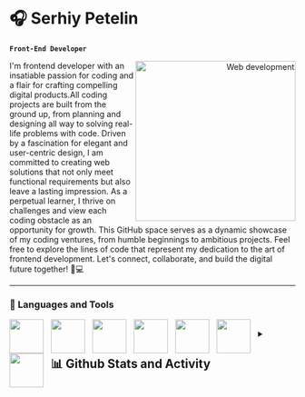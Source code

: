 # :headphones: Serhiy Petelin
**`Front-End Developer`**

<div align="right">
  <img src="https://i.pinimg.com/564x/8d/64/40/8d6440327a2996b8661f7c7b08c9b88f.jpg" align="right" height="282" width="282" alt="Web development">
</div>

I'm frontend developer with an insatiable passion for coding and a flair for crafting compelling digital products.All coding projects are built from the ground up, from planning and designing all way to solving real-life problems with code. Driven by a fascination for elegant and user-centric design, I am committed to creating web solutions that not only meet functional requirements but also leave a lasting impression. As a perpetual learner, I thrive on challenges and view each coding obstacle as an opportunity for growth. This GitHub space serves as a dynamic showcase of my coding ventures, from humble beginnings to ambitious projects. Feel free to explore the lines of code that represent my dedication to the art of frontend development. Let's connect, collaborate, and build the digital future together! 🚀💻
<br/>

---
### :hammer: Languages and Tools

 <!-- GitHub Tools and Languages Icons - https://github.com/marwin1991/profile-technology-icons/blob/main/README.md -->

<img align="left" alt="" width="60px" style="padding-right:10px" src="https://user-images.githubusercontent.com/25181517/192108372-f71d70ac-7ae6-4c0d-8395-51d8870c2ef0.png">
<img align="left" alt="" width="60px" style="padding-right:10px" src="https://user-images.githubusercontent.com/25181517/192158954-f88b5814-d510-4564-b285-dff7d6400dad.png">
<img align="left" alt="" width="60px" style="padding-right:10px" src="https://user-images.githubusercontent.com/25181517/183898674-75a4a1b1-f960-4ea9-abcb-637170a00a75.png">
<img align="left" alt="" width="60px" style="padding-right:10px" src="https://user-images.githubusercontent.com/25181517/192158956-48192682-23d5-4bfc-9dfb-6511ade346bc.png">
<img align="left" alt="" width="60px" style="padding-right:10px" src="https://user-images.githubusercontent.com/25181517/183898054-b3d693d4-dafb-4808-a509-bab54cf5de34.png">
<img align="left" alt="" width="60px" style="padding-right:10px" src="https://user-images.githubusercontent.com/25181517/117447155-6a868a00-af3d-11eb-9cfe-245df15c9f3f.png">
<img align="left" alt="" width="60px" style="padding-right:10px" src="https://user-images.githubusercontent.com/25181517/183897015-94a058a6-b86e-4e42-a37f-bf92061753e5.png">

<br/>

<details> 
  <summary><h2>📊 Github Stats and Activity</h2></summary>

  <h3>🔥 Streak Stats</h3>

  <!-- GitHub Readme Streak Stats - https://github.com/DenverCoder1/github-readme-streak-stats -->
  <p>
    <a href="https://github.com/DenverCoder1/github-readme-streak-stats">
      <img title="🔥 Get streak stats for your profile at git.io/streak-stats" alt="DenverCoder1's streak" src="https://streak-stats.demolab.com/?user=DenverCoder1&theme=monokai-metallian&hide_border=true"/>
    </a>
    <p>🔥 Get streak stats for your profile at <a href="https://git.io/streak-stats">git.io/streak-stats</a></p>
  </p>

  <h3>💻 GitHub Profile Stats</h3>

  <!-- https://github.com/anuraghazra/github-readme-stats -->

  <a href="https://github.com/anuraghazra/github-readme-stats"><img alt="SerhiyPetelin's Github Stats" src="https://denvercoder1-github-readme-stats.vercel.app/api/?username=SerhiyPetelin&show_icons=true&include_all_commits=true&count_private=true&theme=react&hide_border=true&bg_color=1F222E&title_color=F85D7F&icon_color=F8D866" height="192px"/></a>
  <a href="https://github.com/anuraghazra/github-readme-stats"><img alt="SerhiyPetelin's Top Languages" src="https://denvercoder1-github-readme-stats.vercel.app/api/top-langs/?username=SerhiyPetelin&langs_count=8&layout=compact&theme=react&hide_border=true&bg_color=1F222E&title_color=F85D7F&icon_color=F8D866&hide=Jupyter%20Notebook,Roff" height="192px"/></a>
  <br/>

  <b>Note:</b> Top languages is only a metric of the languages my public code consists of and doesn't reflect experience or skill level.
  
  <!-- https://github.com/ashutosh00710/github-readme-activity-graph -->

  [![Ashutosh's github activity graph](https://github-readme-activity-graph.vercel.app/graph?username=SerhiyPetelin)](https://github.com/ashutosh00710/github-readme-activity-graph)
